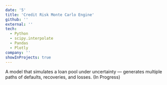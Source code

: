 ```yaml
---
date: '5'
title: 'Credit Risk Monte Carlo Engine'
github: ''
external: ''
tech:
  - Python
  - scipy.interpolate
  - Pandas
  - Plotly
company: ''
showInProjects: true
---
```


A model that simulates a loan pool under uncertainty — generates multiple paths of defaults, recoveries, and losses. (In Progress)
